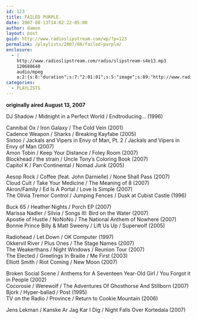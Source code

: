 ```yaml
---
id: 123
title: FAILED PURPLE.
date: 2007-08-13T14:02:22-05:00
author: damon
layout: post
guid: http://www.radioslipstream.com/wp/?p=123
permalink: /playlists/2007/08/failed-purple/
enclosure:
  - |
    http://www.radioslipstream.com/radio/slipstream-s4e13.mp3
    120688640
    audio/mpeg
    a:2:{s:8:"duration";s:7:"2:01:01";s:5:"image";s:89:"http://www.radioslipstream.com/wp/wp-content/plugins/podpress//images/vpreview_center.png";}
categories:
  - PLAYLISTS
---
```

**originally aired August 13, 2007**

DJ Shadow / Midnight in a Perfect World / Endtroducing&#8230; (1996)

Cannibal Ox / Iron Galaxy / The Cold Vein (2001)  
Cadence Weapon / Sharks / Breaking Kayfabe (2005)  
Sixtoo / Jackals and Vipers in Envy of Man, Pt. 2 / Jackals and Vipers in Envy of Man (2007)  
Amon Tobin / Keep Your Distance / Foley Room (2007)  
Blockhead / the strain / Uncle Tony’s Coloring Book (2007)  
Capitol K / Pan Continental / Nomad Junk (2005)

Aesop Rock / Coffee (feat. John Darnielle) / None Shall Pass (2007)  
Cloud Cult / Take Your Medicine / The Meaning of 8 (2007)  
Akron/Family / Ed Is A Portal / Love Is Simple (2007)  
The Olivia Tremor Control / Jumping Fences / Dusk at Cubist Castle (1996)

Buck 65 / Heather Nights / Porch EP (2007)  
Marissa Nadler / Silvia / Songs III: Bird on the Water (2007)  
Apostle of Hustle / NoNoNo / The National Anthem of Nowhere (2007)  
Bonnie Prince Billy & Matt Sweeny / Lift Us Up / Superwolf (2005)

Radiohead / Let Down / OK Computer (1997)  
Okkervil River / Plus Ones / The Stage Names (2007)  
The Weakerthans / Night Windows / Reunion Tour (2007)  
The Elected / Greetings In Braille / Me First (2003)  
Elliott Smith / Riot Coming / New Moon (2007)

Broken Social Scene / Anthems for A Seventeen Year-Old Girl / You Forgot it in People (2002)  
Cocorosie / Werewolf / The Adventures Of Ghosthorse And Stillborn (2007)  
Bjork / Hyper-ballad / Post (1995)  
TV on the Radio / Province / Return to Cookie Mountain (2006)

Jens Lekman / Kanske Ar Jag Kar I Dig / Night Falls Over Kortedala (2007)